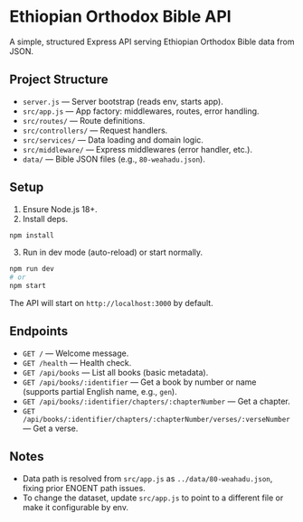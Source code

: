 # Ethiopian Orthodox Bible API

A simple, structured Express API serving Ethiopian Orthodox Bible data from JSON.

## Project Structure

- `server.js` — Server bootstrap (reads env, starts app).
- `src/app.js` — App factory: middlewares, routes, error handling.
- `src/routes/` — Route definitions.
- `src/controllers/` — Request handlers.
- `src/services/` — Data loading and domain logic.
- `src/middleware/` — Express middlewares (error handler, etc.).
- `data/` — Bible JSON files (e.g., `80-weahadu.json`).

## Setup

1. Ensure Node.js 18+.
2. Install deps.

```sh
npm install
```

3. Run in dev mode (auto-reload) or start normally.

```sh
npm run dev
# or
npm start
```

The API will start on `http://localhost:3000` by default.

## Endpoints

- `GET /` — Welcome message.
- `GET /health` — Health check.
- `GET /api/books` — List all books (basic metadata).
- `GET /api/books/:identifier` — Get a book by number or name (supports partial English name, e.g., `gen`).
- `GET /api/books/:identifier/chapters/:chapterNumber` — Get a chapter.
- `GET /api/books/:identifier/chapters/:chapterNumber/verses/:verseNumber` — Get a verse.

## Notes

- Data path is resolved from `src/app.js` as `../data/80-weahadu.json`, fixing prior ENOENT path issues.
- To change the dataset, update `src/app.js` to point to a different file or make it configurable by env.
